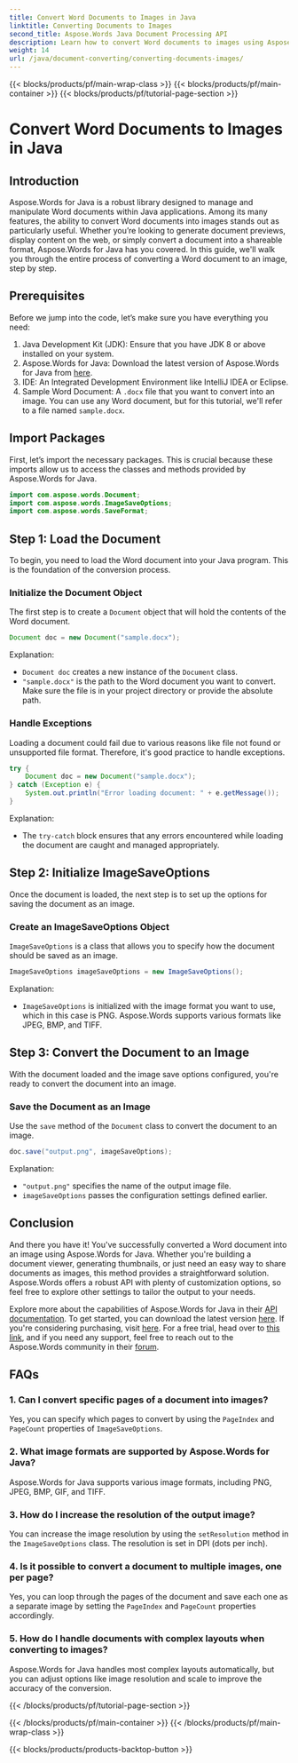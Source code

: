 ```yaml
---
title: Convert Word Documents to Images in Java
linktitle: Converting Documents to Images
second_title: Aspose.Words Java Document Processing API
description: Learn how to convert Word documents to images using Aspose.Words for Java. Step-by-step guide, complete with code examples and FAQs.
weight: 14
url: /java/document-converting/converting-documents-images/
---
```


{{< blocks/products/pf/main-wrap-class >}}
{{< blocks/products/pf/main-container >}}
{{< blocks/products/pf/tutorial-page-section >}}

# Convert Word Documents to Images in Java


## Introduction

Aspose.Words for Java is a robust library designed to manage and manipulate Word documents within Java applications. Among its many features, the ability to convert Word documents into images stands out as particularly useful. Whether you’re looking to generate document previews, display content on the web, or simply convert a document into a shareable format, Aspose.Words for Java has you covered. In this guide, we'll walk you through the entire process of converting a Word document to an image, step by step.

## Prerequisites

Before we jump into the code, let’s make sure you have everything you need:

1. Java Development Kit (JDK): Ensure that you have JDK 8 or above installed on your system.
2. Aspose.Words for Java: Download the latest version of Aspose.Words for Java from [here](https://releases.aspose.com/words/java/).
3. IDE: An Integrated Development Environment like IntelliJ IDEA or Eclipse.
4. Sample Word Document: A `.docx` file that you want to convert into an image. You can use any Word document, but for this tutorial, we'll refer to a file named `sample.docx`.

## Import Packages

First, let’s import the necessary packages. This is crucial because these imports allow us to access the classes and methods provided by Aspose.Words for Java.

```java
import com.aspose.words.Document;
import com.aspose.words.ImageSaveOptions;
import com.aspose.words.SaveFormat;
```

## Step 1: Load the Document

To begin, you need to load the Word document into your Java program. This is the foundation of the conversion process.

### Initialize the Document Object

The first step is to create a `Document` object that will hold the contents of the Word document.

```java
Document doc = new Document("sample.docx");
```

Explanation:
- `Document doc` creates a new instance of the `Document` class.
- `"sample.docx"` is the path to the Word document you want to convert. Make sure the file is in your project directory or provide the absolute path.

### Handle Exceptions

Loading a document could fail due to various reasons like file not found or unsupported file format. Therefore, it's good practice to handle exceptions.

```java
try {
    Document doc = new Document("sample.docx");
} catch (Exception e) {
    System.out.println("Error loading document: " + e.getMessage());
}
```

Explanation:
- The `try-catch` block ensures that any errors encountered while loading the document are caught and managed appropriately.

## Step 2: Initialize ImageSaveOptions

Once the document is loaded, the next step is to set up the options for saving the document as an image.

### Create an ImageSaveOptions Object

`ImageSaveOptions` is a class that allows you to specify how the document should be saved as an image.

```java
ImageSaveOptions imageSaveOptions = new ImageSaveOptions();
```

Explanation:
- `ImageSaveOptions` is initialized with the image format you want to use, which in this case is PNG. Aspose.Words supports various formats like JPEG, BMP, and TIFF.

## Step 3: Convert the Document to an Image

With the document loaded and the image save options configured, you're ready to convert the document into an image.

### Save the Document as an Image

Use the `save` method of the `Document` class to convert the document to an image.

```java
doc.save("output.png", imageSaveOptions);
```

Explanation:
- `"output.png"` specifies the name of the output image file.
- `imageSaveOptions` passes the configuration settings defined earlier.

## Conclusion

And there you have it! You've successfully converted a Word document into an image using Aspose.Words for Java. Whether you're building a document viewer, generating thumbnails, or just need an easy way to share documents as images, this method provides a straightforward solution. Aspose.Words offers a robust API with plenty of customization options, so feel free to explore other settings to tailor the output to your needs.

Explore more about the capabilities of Aspose.Words for Java in their [API documentation](https://reference.aspose.com/words/java/). To get started, you can download the latest version [here](https://releases.aspose.com/words/java/). If you're considering purchasing, visit [here](https://purchase.aspose.com/buy). For a free trial, head over to [this link](https://releases.aspose.com/), and if you need any support, feel free to reach out to the Aspose.Words community in their [forum](https://forum.aspose.com/c/words/8).
## FAQs

### 1. Can I convert specific pages of a document into images?

Yes, you can specify which pages to convert by using the `PageIndex` and `PageCount` properties of `ImageSaveOptions`.

### 2. What image formats are supported by Aspose.Words for Java?

Aspose.Words for Java supports various image formats, including PNG, JPEG, BMP, GIF, and TIFF.

### 3. How do I increase the resolution of the output image?

You can increase the image resolution by using the `setResolution` method in the `ImageSaveOptions` class. The resolution is set in DPI (dots per inch).

### 4. Is it possible to convert a document to multiple images, one per page?

Yes, you can loop through the pages of the document and save each one as a separate image by setting the `PageIndex` and `PageCount` properties accordingly.

### 5. How do I handle documents with complex layouts when converting to images?

Aspose.Words for Java handles most complex layouts automatically, but you can adjust options like image resolution and scale to improve the accuracy of the conversion.

{{< /blocks/products/pf/tutorial-page-section >}}

{{< /blocks/products/pf/main-container >}}
{{< /blocks/products/pf/main-wrap-class >}}

{{< blocks/products/products-backtop-button >}}
